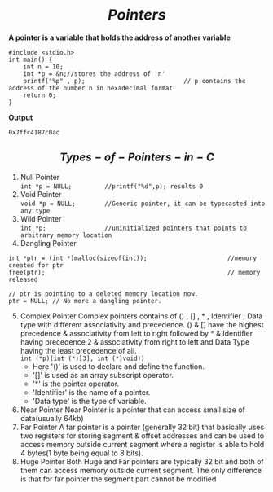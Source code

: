 # $$\mathit{Pointers}$$

**A pointer is a variable that holds the address of another variable**

```
#include <stdio.h>
int main() {
    int n = 10;
    int *p = &n;//stores the address of 'n'   
    printf("%p" , p);                           // p contains the address of the number n in hexadecimal format
    return 0;
}
```

**Output**

`0x7ffc4187c0ac`

## $$\mathit{Types-of-Pointers-in-C}$$

1. Null Pointer   
`int *p = NULL;         //printf("%d",p); results 0`
1. Void Pointer   
`void *p = NULL;        //Generic pointer, it can be typecasted into any type`
1. Wild Pointer   
`int *p;                //uninitialized pointers that points to arbitrary memory location` 
1. Dangling Pointer
```
int *ptr = (int *)malloc(sizeof(int));                      //memory created for ptr    
free(ptr);                                                  // memory released    

// ptr is pointing to a deleted memory location now.     
ptr = NULL; // No more a dangling pointer.   
```
5. Complex Pointer 
Complex pointers contains of () , [] , * , Identifier , Data type with different associativity and precedence. () & [] have the highest precedence & associativity from left to right followed by * & Identifier having precedence 2 & associativity from right to left and Data Type having the least precedence of all.    
`int (*p)(int (*)[3], int (*)void)) `
    - Here '()' is used to declare and define the function.
    - '[]' is used as an array subscript operator.
    - '*' is the pointer operator.
    - 'Identifier' is the name of a pointer.
    - 'Data type' is the type of variable.
6. Near Pointer
Near Pointer is a pointer that can access small size of data(usually 64kb)
7. Far Pointer
A far pointer is a pointer (generally 32 bit) that basically uses two registers for storing segment & offset addresses and can be used to access memory outside current segment where a register is able to hold 4 bytes(1 byte being equal to 8 bits).   
8. Huge Pointer
Both Huge and Far pointers are typically 32 bit and both of them can access memory outside current segment. The only difference is that for far pointer the segment part cannot be modified


